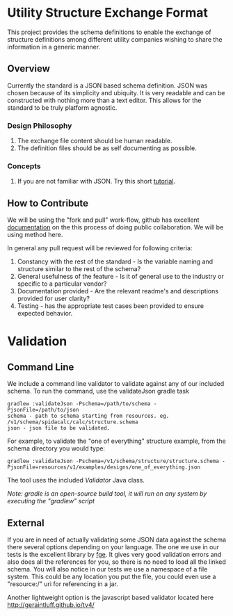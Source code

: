 Utility Structure Exchange Format
===================================

This project provides the schema definitions to enable the exchange of structure definitions among different utility companies wishing to share the information in a generic manner. 

Overview
----------

Currently the standard is a JSON based schema definition.  JSON was chosen because of its simplicity and ubiquity.  It is very readable and can be constructed with nothing more than a text editor.  This allows for the standard to be truly platform agnostic.

### Design Philosophy

1. The exchange file content should be human readable.
1. The definition files should be as self documenting as possible.

### Concepts

1. If you are not familiar with JSON.  Try this short [tutorial](http://www.w3schools.com/json/default.asp).

How to Contribute
------------------

We will be using the "fork and pull" work-flow, github has excellent [documentation](https://help.github.com/articles/using-pull-requests/) on the this process of doing public collaboration.    We will be using method here.

In general any pull request will be reviewed for following criteria:

1. Constancy with the rest of the standard - Is the variable naming and structure similar to the rest of the schema?  
2. General usefulness of the feature - Is it of general use to the industry or specific to a particular vendor?
3. Documentation provided - Are the relevant readme's and descriptions provided for user clarity?
4. Testing - has the appropriate test cases been provided to ensure expected behavior.

Validation
===========

Command Line
------------

We include a command line validator to validate against any of our included schema. To run the command, use the validateJson gradle task

    gradlew :validateJson -Pschema=/path/to/schema -PjsonFile=/path/to/json
    schema - path to schema starting from resources. eg. /v1/schema/spidacalc/calc/structure.schema
    json - json file to be validated.

For example, to validate the "one of everything" structure example, from the schema directory you would type:

    gradlew :validateJson -Pschema=/v1/schema/structure/structure.schema -PjsonFile=resources/v1/examples/designs/one_of_everything.json

The tool uses the included _Validator_ Java class.

_Note: gradle is an open-source build tool, it will run on any system by executing the "gradlew" script_

External
---------

If you are in need of actually validating some JSON data against the schema there several options depending on your language.  The one we use in our tests is the excellent library by [fge](https://github.com/fge/json-schema-validator).  It gives very good validation errors and also does all the references for you, so there is no need to load all the linked schema.  You will also notice in our tests we use a namespace of a file system.  This could be any location you put the file, you could even use a "resource:/" uri for referencing in a jar.

Another lightweight option is the javascript based validator located here http://geraintluff.github.io/tv4/

